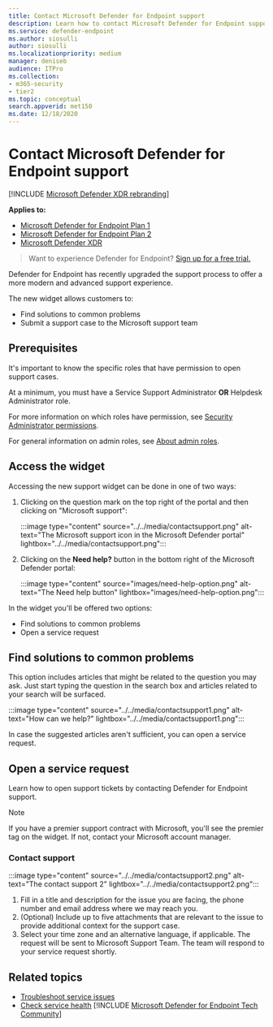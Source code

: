 ```yaml
---
title: Contact Microsoft Defender for Endpoint support
description: Learn how to contact Microsoft Defender for Endpoint support
ms.service: defender-endpoint
ms.author: siosulli
author: siosulli
ms.localizationpriority: medium
manager: deniseb
audience: ITPro
ms.collection: 
- m365-security
- tier2
ms.topic: conceptual
search.appverid: met150
ms.date: 12/18/2020
---
```


# Contact Microsoft Defender for Endpoint support

[!INCLUDE [Microsoft Defender XDR rebranding](../../includes/microsoft-defender.md)]


**Applies to:**
- [Microsoft Defender for Endpoint Plan 1](https://go.microsoft.com/fwlink/p/?linkid=2154037)
- [Microsoft Defender for Endpoint Plan 2](https://go.microsoft.com/fwlink/p/?linkid=2154037)
- [Microsoft Defender XDR](https://go.microsoft.com/fwlink/?linkid=2118804)

> Want to experience Defender for Endpoint? [Sign up for a free trial.](https://signup.microsoft.com/create-account/signup?products=7f379fee-c4f9-4278-b0a1-e4c8c2fcdf7e&ru=https://aka.ms/MDEp2OpenTrial?ocid=docs-wdatp-assignaccess-abovefoldlink)

Defender for Endpoint has recently upgraded the support process to offer a more modern and advanced support experience.

The new widget allows customers to:

- Find solutions to common problems
- Submit a support case to the Microsoft support team

## Prerequisites

It's important to know the specific roles that have permission to open support cases.

At a minimum, you must have a Service Support Administrator **OR** Helpdesk Administrator role.

For more information on which roles have permission, see [Security Administrator permissions](/azure/active-directory/roles/permissions-reference#security-administrator). 

For general information on admin roles, see [About admin roles](/microsoft-365/admin/add-users/about-admin-roles?view=o365-worldwide&preserve-view=true).

## Access the widget

Accessing the new support widget can be done in one of two ways:

1. Clicking on the question mark on the top right of the portal and then clicking on "Microsoft support":

   :::image type="content" source="../../media/contactsupport.png" alt-text="The Microsoft support icon in the Microsoft Defender portal" lightbox="../../media/contactsupport.png":::

2. Clicking on the **Need help?**  button in the bottom right of the Microsoft Defender portal:

   :::image type="content" source="images/need-help-option.png" alt-text="The Need help button" lightbox="images/need-help-option.png":::

In the widget you'll be offered two options:

- Find solutions to common problems
- Open a service request

## Find solutions to common problems

This option includes articles that might be related to the question you may ask. Just start typing the question in the search box and articles related to your search will be surfaced.

:::image type="content" source="../../media/contactsupport1.png" alt-text="How can we help?" lightbox="../../media/contactsupport1.png":::

In case the suggested articles aren't sufficient, you can open a service request.

## Open a service request

Learn how to open support tickets by contacting Defender for Endpoint support.

> [!NOTE]
> If you have a premier support contract with Microsoft, you'll see the premier tag on the widget. If not, contact your Microsoft account manager.

### Contact support

:::image type="content" source="../../media/contactsupport2.png" alt-text="The contact support 2" lightbox="../../media/contactsupport2.png"::: </br>

1. Fill in a title and description for the issue you are facing, the phone number and email address where we may reach you.
2. (Optional) Include up to five attachments that are relevant to the issue to provide additional context for the support case.
3. Select your time zone and an alternative language, if applicable. The request will be sent to Microsoft Support Team. The team will respond to your service request shortly.

## Related topics

- [Troubleshoot service issues](troubleshoot-mdatp.md)
- [Check service health](/microsoft-365/enterprise/view-service-health)
[!INCLUDE [Microsoft Defender for Endpoint Tech Community](../../includes/defender-mde-techcommunity.md)]
